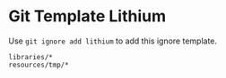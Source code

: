 Git Template Lithium
===

Use `git ignore add lithium` to add this ignore template.

```
libraries/*
resources/tmp/*
```
